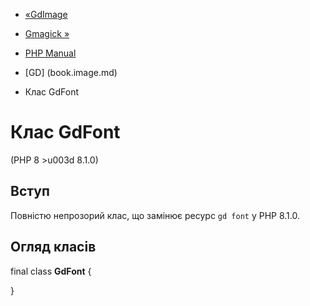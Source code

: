 - [«GdImage](class.gdimage.md)
- [Gmagick »](book.gmagick.md)

- [PHP Manual](index.md)
- [GD] (book.image.md)
- Клас GdFont

# Клас GdFont

(PHP 8 \>u003d 8.1.0)

## Вступ

Повністю непрозорий клас, що замінює ресурс `gd font` у PHP 8.1.0.

## Огляд класів

final class **GdFont** {

}
